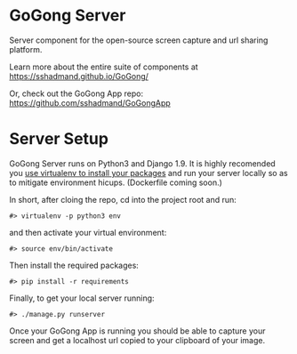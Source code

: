 # GoGong Server
Server component for the open-source screen capture and url sharing platform.

Learn more about the entire suite of components at https://sshadmand.github.io/GoGong/

Or, check out the GoGong App repo: https://github.com/sshadmand/GoGongApp

# Server Setup

GoGong Server runs on Python3 and Django 1.9. It is highly recomended you [use virtualenv to install your packages](http://docs.python-guide.org/en/latest/dev/virtualenvs/) and run your server locally so as to mitigate environment hicups. (Dockerfile coming soon.) 

In short, after cloing the repo, cd into the project root and run:

`#> virtualenv -p python3 env`

and then activate your virtual environment:

`#> source env/bin/activate`

Then install the required packages:

`#> pip install -r requirements`

Finally, to get your local server running:

`#> ./manage.py runserver`

Once your GoGong App is running you should be able to capture your screen and get a localhost url copied to your clipboard of your image.





